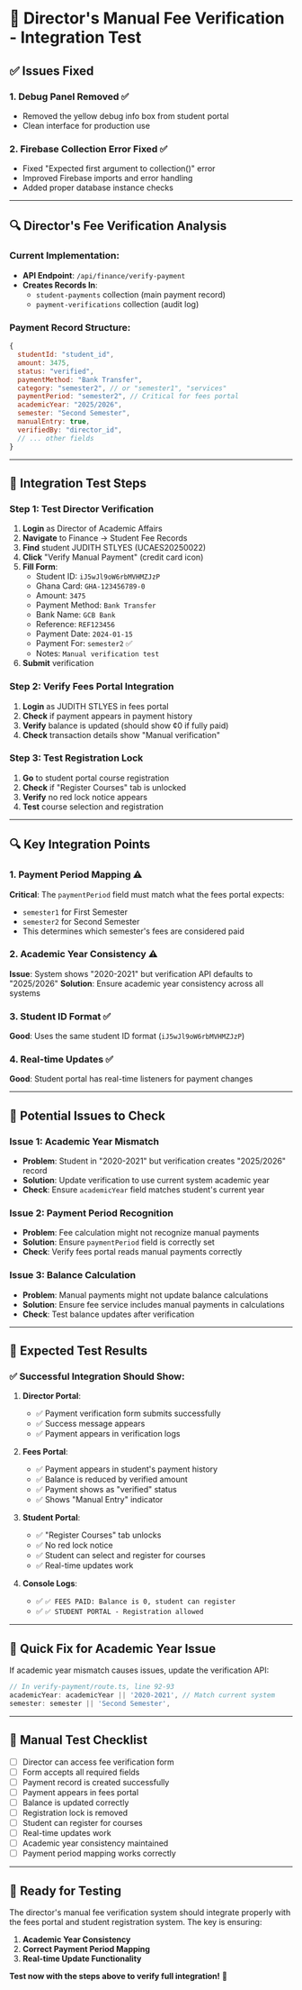 # 🧪 Director's Manual Fee Verification - Integration Test

## ✅ **Issues Fixed**

### 1. **Debug Panel Removed** ✅
- Removed the yellow debug info box from student portal
- Clean interface for production use

### 2. **Firebase Collection Error Fixed** ✅
- Fixed "Expected first argument to collection()" error
- Improved Firebase imports and error handling
- Added proper database instance checks

---

## 🔍 **Director's Fee Verification Analysis**

### **Current Implementation**:
- **API Endpoint**: `/api/finance/verify-payment`
- **Creates Records In**: 
  - `student-payments` collection (main payment record)
  - `payment-verifications` collection (audit log)

### **Payment Record Structure**:
```javascript
{
  studentId: "student_id",
  amount: 3475,
  status: "verified",
  paymentMethod: "Bank Transfer",
  category: "semester2", // or "semester1", "services"
  paymentPeriod: "semester2", // Critical for fees portal
  academicYear: "2025/2026",
  semester: "Second Semester",
  manualEntry: true,
  verifiedBy: "director_id",
  // ... other fields
}
```

---

## 🧪 **Integration Test Steps**

### **Step 1: Test Director Verification**
1. **Login** as Director of Academic Affairs
2. **Navigate** to Finance → Student Fee Records
3. **Find** student JUDITH STLYES (UCAES20250022)
4. **Click** "Verify Manual Payment" (credit card icon)
5. **Fill Form**:
   - Student ID: `iJ5wJl9oW6rbMVHMZJzP`
   - Ghana Card: `GHA-123456789-0`
   - Amount: `3475`
   - Payment Method: `Bank Transfer`
   - Bank Name: `GCB Bank`
   - Reference: `REF123456`
   - Payment Date: `2024-01-15`
   - Payment For: `semester2` ✅
   - Notes: `Manual verification test`
6. **Submit** verification

### **Step 2: Verify Fees Portal Integration**
1. **Login** as JUDITH STLYES in fees portal
2. **Check** if payment appears in payment history
3. **Verify** balance is updated (should show ¢0 if fully paid)
4. **Check** transaction details show "Manual verification"

### **Step 3: Test Registration Lock**
1. **Go** to student portal course registration
2. **Check** if "Register Courses" tab is unlocked
3. **Verify** no red lock notice appears
4. **Test** course selection and registration

---

## 🔍 **Key Integration Points**

### **1. Payment Period Mapping** ⚠️
**Critical**: The `paymentPeriod` field must match what the fees portal expects:
- `semester1` for First Semester
- `semester2` for Second Semester
- This determines which semester's fees are considered paid

### **2. Academic Year Consistency** ⚠️
**Issue**: System shows "2020-2021" but verification API defaults to "2025/2026"
**Solution**: Ensure academic year consistency across all systems

### **3. Student ID Format** ✅
**Good**: Uses the same student ID format (`iJ5wJl9oW6rbMVHMZJzP`)

### **4. Real-time Updates** ✅
**Good**: Student portal has real-time listeners for payment changes

---

## 🚨 **Potential Issues to Check**

### **Issue 1: Academic Year Mismatch**
- **Problem**: Student in "2020-2021" but verification creates "2025/2026" record
- **Solution**: Update verification to use current system academic year
- **Check**: Ensure `academicYear` field matches student's current year

### **Issue 2: Payment Period Recognition**
- **Problem**: Fee calculation might not recognize manual payments
- **Solution**: Ensure `paymentPeriod` field is correctly set
- **Check**: Verify fees portal reads manual payments correctly

### **Issue 3: Balance Calculation**
- **Problem**: Manual payments might not update balance calculations
- **Solution**: Ensure fee service includes manual payments in calculations
- **Check**: Test balance updates after verification

---

## 🎯 **Expected Test Results**

### **✅ Successful Integration Should Show**:
1. **Director Portal**: 
   - ✅ Payment verification form submits successfully
   - ✅ Success message appears
   - ✅ Payment appears in verification logs

2. **Fees Portal**:
   - ✅ Payment appears in student's payment history
   - ✅ Balance is reduced by verified amount
   - ✅ Payment shows as "verified" status
   - ✅ Shows "Manual Entry" indicator

3. **Student Portal**:
   - ✅ "Register Courses" tab unlocks
   - ✅ No red lock notice
   - ✅ Student can select and register for courses
   - ✅ Real-time updates work

4. **Console Logs**:
   - ✅ `✅ FEES PAID: Balance is 0, student can register`
   - ✅ `✅ STUDENT PORTAL - Registration allowed`

---

## 🔧 **Quick Fix for Academic Year Issue**

If academic year mismatch causes issues, update the verification API:

```javascript
// In verify-payment/route.ts, line 92-93
academicYear: academicYear || '2020-2021', // Match current system
semester: semester || 'Second Semester',
```

---

## 🧪 **Manual Test Checklist**

- [ ] Director can access fee verification form
- [ ] Form accepts all required fields
- [ ] Payment record is created successfully
- [ ] Payment appears in fees portal
- [ ] Balance is updated correctly
- [ ] Registration lock is removed
- [ ] Student can register for courses
- [ ] Real-time updates work
- [ ] Academic year consistency maintained
- [ ] Payment period mapping works correctly

---

## 🚀 **Ready for Testing**

The director's manual fee verification system should integrate properly with the fees portal and student registration system. The key is ensuring:

1. **Academic Year Consistency**
2. **Correct Payment Period Mapping**
3. **Real-time Update Functionality**

**Test now with the steps above to verify full integration!** 🎯






